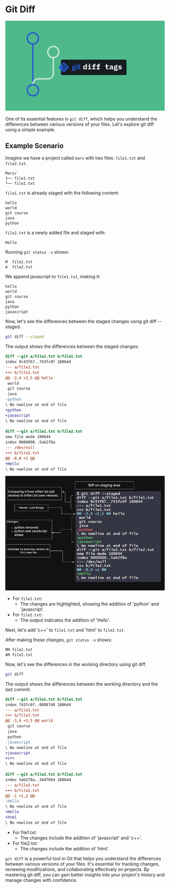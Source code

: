 # Git Diff

![Logo](git-diff.jpg)

One of its essential features is `git diff`, which helps you understand the differences between various versions of your files. Let's explore git diff using a simple example.

## Example Scenario

Imagine we have a project called `mars` with two files: `file1.txt` and `file2.txt`.

```
Mars/
├── file1.txt
└── file2.txt
```

`file1.txt` is already staged with the following content:

```plaintext
hello
world
git course
java
python
```

`file2.txt` is a newly added file and staged with:

```plaintext
Hello
```

Running `git status -s` shows:

```plaintext
M  file1.txt
A  file2.txt
```

We append javascript to `file1.txt`, making it:

```plaintext
hello
world
git course
java
python
javascript
```

Now, let's see the differences between the staged changes using git diff --staged.

```bash
git diff --staged
```

The output shows the differences between the staged changes:

```diff
diff --git a/file1.txt b/file1.txt
index 9c43f67..743fc0f 100644
--- a/file1.txt
+++ b/file1.txt
@@ -2,4 +2,5 @@ hello
 world
 git course
 java
-python
\ No newline at end of file
+python
+javascript
\ No newline at end of file

diff --git a/file2.txt b/file2.txt
new file mode 100644
index 0000000..5ab2f8a
--- /dev/null
+++ b/file2.txt
@@ -0,0 +1 @@
+Hello
\ No newline at end of file
```

![Logo](git-diff-staging.PNG)

- For `file1.txt`:
  - The changes are highlighted, showing the addition of 'python' and 'javascript'.
- For `file2.txt`:
  - The output indicates the addition of 'Hello'.


Next, let's add 'c++' to `file1.txt` and 'html' to `file2.txt`.

After making these changes, `git status -s` shows:

```plaintext
MM file1.txt
AM file2.txt
```

Now, let's see the differences in the working directory using git diff.

```bash
git diff
```

The output shows the differences between the working directory and the last commit:

```diff
diff --git a/file1.txt b/file1.txt
index 743fc0f..08087d0 100644
--- a/file1.txt
+++ b/file1.txt
@@ -3,4 +3,5 @@ world
 git course
 java
 python
-javascript
\ No newline at end of file
+javascript
+c++
\ No newline at end of file

diff --git a/file2.txt b/file2.txt
index 5ab2f8a..34d7664 100644
--- a/file2.txt
+++ b/file2.txt
@@ -1 +1,2 @@
-Hello
\ No newline at end of file
+Hello
+html
\ No newline at end of file
```

- For file1.txt:
  - The changes include the addition of 'javascript' and 'c++'.
- For file2.txt:
  - The changes include the addition of 'html'.


`git diff` is a powerful tool in Git that helps you understand the differences between various versions of your files. It's essential for tracking changes, reviewing modifications, and collaborating effectively on projects. By mastering git diff, you can gain better insights into your project's history and manage changes with confidence.